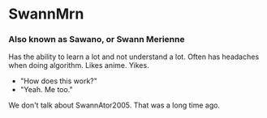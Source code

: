 # SwannMrn
### Also known as Sawano, or Swann Merienne

Has the ability to learn a lot and not understand a lot. Often has headaches when doing algorithm.
Likes anime. Yikes.

- "How does this work?"
- "Yeah. Me too."

We don't talk about SwannAtor2005. That was a long time ago.
